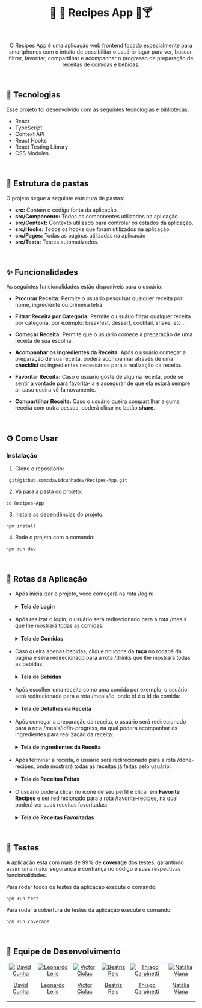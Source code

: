 <h1 align="center"> 🍝 🍔 Recipes App 🍹🍸 </h1>

<br>

<p align="center">
O Recipes App é uma aplicação web frontend focado especialmente para smartphones com o intuito de possibilitar o usuário logar para ver, buscar, filtrar, favoritar, compartilhar e acompanhar o progresso de preparação de receitas de comidas e bebidas.<br/>
</p>

<br>

## 🚀 Tecnologias

Esse projeto foi desenvolvido com as seguintes tecnologias e bibliotecas:

- React
- TypeScript
- Context API
- React Hooks
- React Testing Library
- CSS Modules

<br>

## 📑 Estrutura de pastas
<p>O projeto segue a seguinte estrutura de pastas:</p>
<ul>
  <li><strong>src:</strong> Contém o código fonte da aplicação.</li>
  <li><strong>src/Components:</strong> Todos os componentes utilizados na aplicação.</li>
  <li><strong>src/Context:</strong> Contexto utilizado para controlar os estados da aplicação.</li>
  <li><strong>src/Hooks:</strong> Todos os hooks que foram utilizados na aplicação.</li>
  <li><strong>src/Pages:</strong> Todas as páginas utilizadas na aplicação</li>
  <li><strong>src/Tests:</strong> Testes automatizados.</li>
</ul>

<br>

## ✨ Funcionalidades

As seguintes funcionalidades estão disponíveis para o usuário:

- **Procurar Receita:** Permite o usuário pesquisar qualquer receita por: nome, ingrediente ou primeira letra.

- **Filtrar Receita por Categoria:** Permite o usuário filtrar qualquer receita por categoria, por exemplo: breakfest, dessert, cocktail, shake, etc...

- **Começar Receita:** Permite que o usuário comece a preparação de uma receita de sua escolha.

- **Acompanhar os Ingredientes da Receita:** Após o usuário começar a preparação de sua receita, poderá acompanhar através de uma <strong>checklist</strong> os ingredientes necessários para a realização da receita.

- **Favoritar Receita:** Caso o usuário goste de alguma receita, pode se sentir a vontade para favoritá-la e assegurar de que ela estará sempre ali caso queira vê-la novamente.

- **Compartilhar Receita:** Caso o usuário queira compartilhar alguma receita com outra pessoa, poderá clicar no botão <strong>share</strong>.

<br>

## ⚙️ Como Usar

### Instalação

1. Clone o repositório:

```
 git@github.com:davidcunhadev/Recipes-App.git
```

2. Vá para a pasta do projeto:

```
cd Recipes-App
```

3. Instale as dependências do projeto:
```
npm install
```

4. Rode o projeto com o comando:
```
npm run dev
```
<br>

## 🔀 Rotas da Aplicação

<ul>
  <li>
    Após inicializar o projeto, você começará na rota /login:
  </li>
  
<br>

  <details>
  <summary><strong>Tela de Login</strong></summary>
  
  <h3>Imagem da tela:</h3>
  
  ![LoginScreen](/public/LoginScreen.png)
  
  </details>

<br>

  <li>
    Após realizar o login, o usuário será redirecionado para a rota /meals que lhe mostrará todas as comidas:
  </li>

<br>
  
  <details>
  <summary><strong>Tela de Comidas</strong></summary>
  
  <h3>Imagem da tela:</h3>
  
  ![SearchMealsScreen](/public/SearchMealsScreen.png)
  
  </details>

<br>

  <li>
    Caso queira apenas bebidas, clique no ícone da <strong>taça</strong> no rodapé da página e será redirecionado para a rota /drinks que lhe mostrará todas as bebidas:
  </li>
  
<br>

  <details>
  <summary><strong>Tela de Bebidas</strong></summary>
  
  <h3>Imagem da tela:</h3>
  
  ![SearchDrinksScreen](/public/SearchDrinksScreen.png)
  
  </details>

<br>

  <li>
    Após escolher uma receita como uma comida por exemplo, o usuário será redirecionado para a rota /meals/id, onde id é o id da comida:
  </li>

<br>

  <details>
  <summary><strong>Tela de Detalhes da Receita</strong></summary>
  
  <h3>Imagem da tela:</h3>
  
  ![RecipeDetailScreen](/public/RecipeDetailScreen.png)
  
  </details>

<br>

  <li>
    Após começar a preparação da receita, o usuário será redirecionado para a rota /meals/id/in-progress, na qual poderá acompanhar os ingredientes para realização da receita:    
  </li>
  
<br>

  <details>
  <summary><strong>Tela de Ingredientes da Receita</strong></summary>
  
  <h3>Imagem da tela:</h3>
  
  ![RecipeIngredientsScreen](/public/RecipeIngredientsScreen.png)
  
  </details>

<br>

  <li>
    Após terminar a receita, o usuário será redirecionado para a rota /done-recipes, onde mostrará todas as receitas já feitas pelo usuário:
  </li>
  
<br>

  <details>
  <summary><strong>Tela de Receitas Feitas</strong></summary>
  
  <h3>Imagem da tela:</h3>
  
  ![DoneRecipesScreen](/public/DoneRecipesScreen.png)
  
  </details>

<br>

  <li>
    O usuário poderá clicar no ícone de seu perfil e clicar em <strong>Favorite Recipes</strong> e ser redirecionado para a rota /favorite-recipes, na qual poderá ver suas receitas favoritadas:
  </li>

<br>

  <details>
  <summary><strong>Tela de Receitas Favoritadas</strong></summary>
  
  <h3>Imagem da tela:</h3>
  
  ![FavoriteRecipesScreen](/public/FavoriteRecipesScreen.png)
  
  </details>

</ul>

<br>

## 🧪 Testes

A aplicação está com mais de 99% de <strong>coverage</strong> dos testes, garantindo assim uma maior segurança e confiança no código e suas respectivas funcionalidades.

Para rodar todos os testes da aplicação execute o comando:
```
npm run test
```

Para rodar a cobertura de testes da aplicação execute o comando:
```
npm run coverage
```

<br>

## 🎊 Equipe de Desenvolvimento

<table>
  <tr>
    <td align="center">
      <a href="https://github.com/davidcunhadev" target="_blank">
        <img src="https://avatars.githubusercontent.com/u/99369505?v=4" width="180px" alt="David Cunha"/>
        <p>David Cunha</p>
      </a>
    </td>
    <td align="center">
      <a href="https://github.com/LeonardoLelisL" target="_blank">
        <img src="https://avatars.githubusercontent.com/u/128411030?v=4" width="180px" alt="Leonardo Lelis"/>
        <p>Leonardo Lelis</p>
      </a>
    </td>
    <td align="center">
      <a href="https://github.com/vCiolac" target="_blank">
        <img src="https://avatars.githubusercontent.com/u/127816406?v=4" width="180px" alt="Victor Ciolac"/>
        <p>Victor Ciolac</p>
      </a>
    </td>
    <td align="center">
      <a href="https://github.com/beatrizreisnunes" target="_blank">
        <img src="https://avatars.githubusercontent.com/u/128172271?v=4" width="180px" alt="Beatriz Reis"/>
        <p>Beatriz Reis</p>
      </a>
    </td>
    <td align="center">
      <a href="https://github.com/Carpinett1" target="_blank">
        <img src="https://avatars.githubusercontent.com/u/126475226?v=4" width="180px" alt="Thiago Carpinetti"/>
        <p>Thiago Carpinetti</p>
      </a>
    </td>
    <td align="center">
      <a href="https://github.com/nataliavianadev" target="_blank">
        <img src="https://avatars.githubusercontent.com/u/125075853?v=4" width="180px" alt="Natália Viana"/>
        <p>Natália Viana</p>
      </a>
    </td>
  </tr>
</table>

